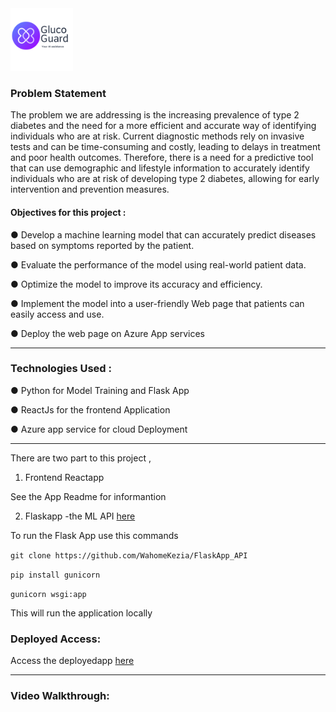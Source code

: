 
<img src="https://github.com/WahomeKezia/Assets/blob/main/2.png" title="logo" alt="Logo" width="100" height="100"/>
 

### Problem Statement
The problem we are addressing is the increasing prevalence of type 2 diabetes and the need for a
more efficient and accurate way of identifying individuals who are at risk. Current diagnostic
methods rely on invasive tests and can be time-consuming and costly, leading to delays in
treatment and poor health outcomes. Therefore, there is a need for a predictive tool that can use
demographic and lifestyle information to accurately identify individuals who are at risk of
developing type 2 diabetes, allowing for early intervention and prevention measures.
#### Objectives for this project :
● Develop a machine learning model that can accurately predict diseases based on
symptoms reported by the patient.

● Evaluate the performance of the model using real-world patient data.

● Optimize the model to improve its accuracy and efficiency.

● Implement the model into a user-friendly Web page that patients can easily access and
use.

● Deploy the web page on Azure App services 

---

### Technologies Used :

● Python for Model Training and Flask App 

● ReactJs for the frontend Application 

● Azure app service for cloud Deployment 

---

There are two part to this project , 

1. Frontend Reactapp

See the App Readme for informantion 

2. Flaskapp  -the ML API  [here](https://github.com/WahomeKezia/FlaskApp_API)

To run the Flask App use this commands 

`git clone https://github.com/WahomeKezia/FlaskApp_API`

 `pip install gunicorn`
 
 `gunicorn wsgi:app`
 
 This will run the application locally 
 
 
 ### Deployed Access:
 

Access the deployedapp [here](https://flaskappdiabetics.azurewebsites.net/)


---
### Video Walkthrough:




